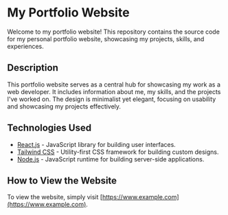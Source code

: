 # My Portfolio Website

Welcome to my portfolio website! This repository contains the source code for my personal portfolio website, showcasing my projects, skills, and experiences.

## Description

This portfolio website serves as a central hub for showcasing my work as a web developer. It includes information about me, my skills, and the projects I've worked on. The design is minimalist yet elegant, focusing on usability and showcasing my projects effectively.

## Technologies Used

- [React.js](https://reactjs.org/) - JavaScript library for building user interfaces.
- [Tailwind CSS](https://tailwindcss.com/) - Utility-first CSS framework for building custom designs.
- [Node.js](https://nodejs.org/) - JavaScript runtime for building server-side applications.

## How to View the Website

To view the website, simply visit [https://www.example.com](https://www.example.com).

